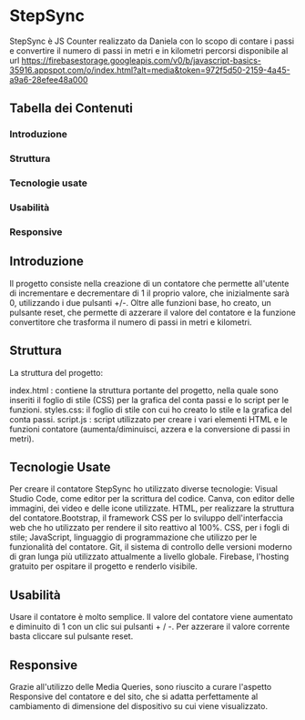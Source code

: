 # StepSync
StepSync è JS Counter realizzato da Daniela con lo scopo di contare i passi e convertire il numero di passi in metri e in kilometri percorsi
disponibile al url https://firebasestorage.googleapis.com/v0/b/javascript-basics-35916.appspot.com/o/index.html?alt=media&token=972f5d50-2159-4a45-a9a6-28efee48a000


## Tabella dei Contenuti
### Introduzione
### Struttura
### Tecnologie usate
### Usabilità
### Responsive

## Introduzione

Il progetto consiste nella creazione di un contatore che permette all'utente di incrementare e decrementare di 1 il proprio valore, che inizialmente sarà 0, utilizzando i due pulsanti +/-.
Oltre alle funzioni base, ho creato, un pulsante reset, che permette di azzerare il valore del contatore e la funzione convertitore che trasforma il numero di passi in metri e kilometri.

## Struttura

La struttura del progetto:

index.html : contiene la struttura portante del progetto, nella quale sono inseriti il foglio di stile (CSS) per la grafica del conta passi e lo script per le funzioni.
styles.css: il foglio di stile con cui ho creato lo stile e la grafica del conta passi.
script.js : script utilizzato per creare i vari elementi HTML e le funzioni contatore (aumenta/diminuisci, azzera e la conversione di passi in metri).

## Tecnologie Usate

Per creare il contatore StepSync ho utilizzato diverse tecnologie:
Visual Studio Code, come editor per la scrittura del codice.
Canva, con editor delle immagini, dei video e delle icone utilizzate.
HTML, per realizzare la struttura del contatore.Bootstrap, il framework CSS per lo sviluppo dell'interfaccia web che ho utilizzato per rendere il sito reattivo al 100%.
CSS, per i fogli di stile;
JavaScript, linguaggio di programmazione che utilizzo per le funzionalità del contatore.
Git, il sistema di controllo delle versioni moderno di gran lunga più utilizzato attualmente a livello globale.
Firebase, l'hosting gratuito per ospitare il progetto e renderlo visibile.

## Usabilità

Usare il contatore è molto semplice. Il valore del contatore viene aumentato e diminuito di 1 con un clic sui pulsanti + / -. Per azzerare il valore corrente basta cliccare sul pulsante reset.

## Responsive

Grazie all'utilizzo delle Media Queries, sono riuscito a curare l'aspetto Responsive del contatore e del sito, che si adatta perfettamente al cambiamento di dimensione del dispositivo su cui viene visualizzato.
